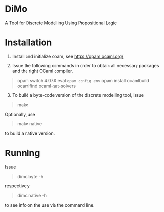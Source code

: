 # DiMo
A Tool for Discrete Modelling Using Propositional Logic


Installation
============

1. Install and initialize opam, see https://opam.ocaml.org/

2. Issue the following commands in order to obtain all necessary packages and the right OCaml compiler.

> opam switch 4.07.0
> eval `opam config env` 
> opam install ocamlbuild ocamlfind ocaml-sat-solvers

3. To build a byte-code version of the discrete modelling tool, issue

> make

Optionally, use

> make native

to build a native version.



Running
=======

Issue

> dimo.byte -h

respectively

> dimo.native -h

to see info on the use via the command line.
